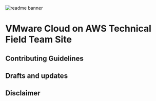 ![readme banner](https://vmc-field-team.github.io/assets/images/splash_01.jpg)

# VMware Cloud on AWS Technical Field Team Site

## Contributing Guidelines

## Drafts and updates

## Disclaimer
